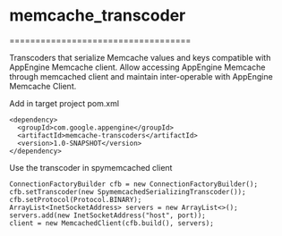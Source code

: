 # memcache_transcoder
===================================

Transcoders that serialize Memcache values and keys compatible with AppEngine
Memcache client. Allow accessing AppEngine Memcache through memcached client
and maintain inter-operable with AppEngine Memcache Client.

Add in target project pom.xml

    <dependency>
      <groupId>com.google.appengine</groupId>
      <artifactId>memcache-transcoders</artifactId>
      <version>1.0-SNAPSHOT</version>
    </dependency>

Use the transcoder in spymemcached client

    ConnectionFactoryBuilder cfb = new ConnectionFactoryBuilder();
    cfb.setTranscoder(new SpymemcachedSerializingTranscoder());
    cfb.setProtocol(Protocol.BINARY);
    ArrayList<InetSocketAddress> servers = new ArrayList<>();
    servers.add(new InetSocketAddress("host", port));
    client = new MemcachedClient(cfb.build(), servers);
